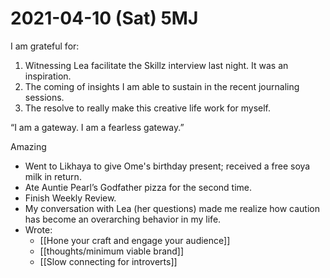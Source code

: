 # 2021-04-10 (Sat) 5MJ

I am grateful for:

1. Witnessing Lea facilitate the Skillz interview last night. It was an inspiration.
2. The coming of insights I am able to sustain in the recent journaling sessions.
3. The resolve to really make this creative life work for myself.

“I am a gateway. I am a fearless gateway.”

Amazing

- Went to Likhaya to give Ome's birthday present; received a free soya milk in return.
- Ate Auntie Pearl’s Godfather pizza for the second time.
- Finish Weekly Review.
- My conversation with Lea (her questions) made me realize how caution has become an overarching behavior in my life.
- Wrote:
   - [[Hone your craft and engage your audience]]
   - [[thoughts/minimum viable brand]]
   - [[Slow connecting for introverts]]

